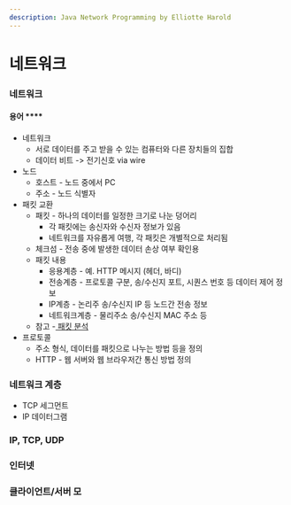 ```yaml
---
description: Java Network Programming by Elliotte Harold
---
```


# 네트워크

### 네트워크

#### 용어 ****

* 네트워크
  * 서로 데이터를 주고 받을 수 있는 컴퓨터와 다른 장치들의 집합
  * 데이터 비트 -&gt; 전기신호 via wire
* 노드
  * 호스트 - 노드 중에서 PC
  * 주소 - 노드 식별자
* 패킷 교환
  * 패킷 - 하나의 데이터를 일정한 크기로 나눈 덩어리
    * 각 패킷에는 송신자와 수신자 정보가 있음
    * 네트워크를 자유롭게 여행, 각 패킷은 개별적으로 처리됨
  * 체크섬 - 전송 중에 발생한 데이터 손상 여부 확인용
  * 패킷 내용
    * 응용계층 - 예. HTTP 메시지 \(헤더, 바디\)
    * 전송계층 - 프로토콜 구분, 송/수신지 포트, 시퀀스 번호 등 데이터 제어 정보 
    * IP계층 - 논리주 송/수신지 IP 등 노드간 전송 정보
    * 네트워크계층 - 물리주소 송/수신지 MAC 주소 등 
  * 참고 -[ 패킷 분석](https://asecurity.so/2017/05/%EB%84%A4%ED%8A%B8%EC%9B%8C%ED%81%AC-%ED%8C%A8%ED%82%B7-%EB%B6%84%EC%84%9D%EC%9D%98-%EA%B8%B0%EB%B3%B8-tcpip-7%EA%B3%84%EC%B8%B5-4%EA%B3%84%EC%B8%B5/)   
* 프로토콜
  * 주소 형식, 데이터를 패킷으로 나누는 방법 등을 정의
  * HTTP - 웹 서버와 웹 브라우저간 통신 방법 정의

### 네트워크 계층

* TCP 세그먼트
* IP 데이터그램

### IP, TCP, UDP

### 인터넷

### 클라이언트/서버 모

